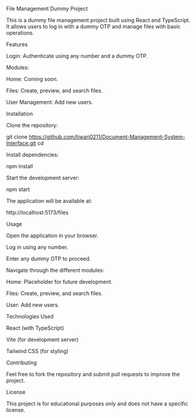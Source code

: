File Management Dummy Project

This is a dummy file management project built using React and TypeScript. It allows users to log in with a dummy OTP and manage files with basic operations.

Features

Login: Authenticate using any number and a dummy OTP.

Modules:

Home: Coming soon.

Files: Create, preview, and search files.

User Management: Add new users.

Installation

Clone the repository:

git clone <https://github.com/tiwari0211/Document-Management-System-Interface.git>
cd <project-directory>

Install dependencies:

npm install

Start the development server:

npm start

The application will be available at:

http://localhost:5173/files

Usage

Open the application in your browser.

Log in using any number.

Enter any dummy OTP to proceed.

Navigate through the different modules:

Home: Placeholder for future development.

Files: Create, preview, and search files.

User: Add new users.

Technologies Used

React (with TypeScript)

Vite (for development server)

Tailwind CSS (for styling)

Contributing

Feel free to fork the repository and submit pull requests to improve the project.

License

This project is for educational purposes only and does not have a specific license.

